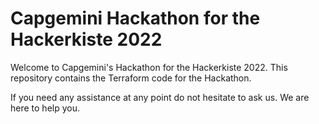 # Capgemini Hackathon for the Hackerkiste 2022

Welcome to Capgemini's Hackathon for the Hackerkiste 2022. This repository contains the Terraform code for the Hackathon.

If you need any assistance at any point do not hesitate to ask us.
We are here to help you.
